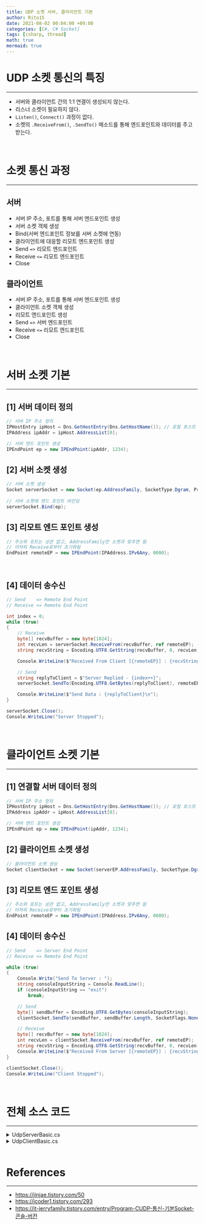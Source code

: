 ```yaml
---
title: UDP 소켓 서버, 클라이언트 기본
author: Rito15
date: 2021-08-02 00:04:00 +09:00
categories: [C#, C# Socket]
tags: [csharp, thread]
math: true
mermaid: true
---
```


# UDP 소켓 통신의 특징
---

- 서버와 클라이언트 간의 1:1 연결이 생성되지 않는다.
- 리스너 소켓이 필요하지 않다.
- `Listen()`, `Connect()` 과정이 없다.
- 소켓의 `.ReceiveFrom()`, `.SendTo()` 메소드를 통해 엔드포인트와 데이터를 주고 받는다.

<br>

# 소켓 통신 과정
---

## **서버**
 - 서버 IP 주소, 포트를 통해 서버 엔드포인트 생성
 - 서버 소켓 객체 생성
 - Bind(서버 엔드포인트 정보를 서버 소켓에 연동)
 - 클라이언트에 대응할 리모트 엔드포인트 생성
 - Send `=>` 리모트 엔드포인트
 - Receive `<=` 리모트 엔드포인트
 - Close

## **클라이언트**
 - 서버 IP 주소, 포트를 통해 서버 엔드포인트 생성
 - 클라이언트 소켓 객체 생성
 - 리모트 엔드포인트 생성
 - Send `=>` 서버 엔드포인트
 - Receive `<=` 리모트 엔드포인트
 - Close

<br>

# 서버 소켓 기본
---

## **[1] 서버 데이터 정의**

```cs
// 서버 IP 주소 정의
IPHostEntry ipHost = Dns.GetHostEntry(Dns.GetHostName()); // 로컬 호스트
IPAddress ipAddr = ipHost.AddressList[0];

// 서버 엔드 포인트 생성
IPEndPoint ep = new IPEndPoint(ipAddr, 1234);
```

## **[2] 서버 소켓 생성**

```cs
// 서버 소켓 생성
Socket serverSocket = new Socket(ep.AddressFamily, SocketType.Dgram, ProtocolType.Udp);
            
// 서버 소켓에 엔드 포인트 바인딩
serverSocket.Bind(ep);
```

## **[3] 리모트 엔드 포인트 생성**

```cs
// 주소와 포트는 상관 없고, AddressFamily만 소켓과 맞추면 됨
// 어차피 Receive로부터 초기화됨
EndPoint remoteEP = new IPEndPoint(IPAddress.IPv6Any, 0000);
```

<br>

## **[4] 데이터 송수신**

```cs
// Send    => Remote End Point
// Receive <= Remote End Point

int index = 0;
while (true)
{
    // Receive
    byte[] recvBuffer = new byte[1024];
    int recvLen = serverSocket.ReceiveFrom(recvBuffer, ref remoteEP);
    string recvString = Encoding.UTF8.GetString(recvBuffer, 0, recvLen);

    Console.WriteLine($"Received From Client [{remoteEP}] : {recvString}");

    // Send
    string replyToClient = $"Server Replied - {index++}";
    serverSocket.SendTo(Encoding.UTF8.GetBytes(replyToClient), remoteEP);

    Console.WriteLine($"Send Data : {replyToClient}\n");
}

serverSocket.Close();
Console.WriteLine("Server Stopped");
```


<br>

# 클라이언트 소켓 기본
---

## **[1] 연결할 서버 데이터 정의**

```cs
// 서버 IP 주소 정의
IPHostEntry ipHost = Dns.GetHostEntry(Dns.GetHostName()); // 로컬 호스트
IPAddress ipAddr = ipHost.AddressList[0];

// 서버 엔드 포인트 생성
IPEndPoint ep = new IPEndPoint(ipAddr, 1234);
```

## **[2] 클라이언트 소켓 생성**

```cs
// 클라이언트 소켓 생성
Socket clientSocket = new Socket(serverEP.AddressFamily, SocketType.Dgram, ProtocolType.Udp);
```

## **[3] 리모트 엔드 포인트 생성**

```cs
// 주소와 포트는 상관 없고, AddressFamily만 소켓과 맞추면 됨
// 어차피 Receive로부터 초기화됨
EndPoint remoteEP = new IPEndPoint(IPAddress.IPv6Any, 0000);
```

## **[4] 데이터 송수신**

```cs
// Send    => Server End Point
// Receive <= Remote End Point

while (true)
{
    Console.Write("Send To Server : ");
    string consoleInputString = Console.ReadLine();
    if (consoleInputString == "exit")
        break;

    // Send
    byte[] sendBuffer = Encoding.UTF8.GetBytes(consoleInputString);
    clientSocket.SendTo(sendBuffer, sendBuffer.Length, SocketFlags.None, serverEP);

    // Receive
    byte[] recvBuffer = new byte[1024];
    int recvLen = clientSocket.ReceiveFrom(recvBuffer, ref remoteEP);
    string recvString = Encoding.UTF8.GetString(recvBuffer, 0, recvLen);
    Console.WriteLine($"Received From Server [{remoteEP}] : {recvString}\n");
}

clientSocket.Close();
Console.WriteLine("Client Stopped");
```

<br>

# 전체 소스 코드
---

<details>
<summary markdown="span"> 
UdpServerBasic.cs
</summary>

```cs
using System;
using System.Collections.Generic;
using System.Linq;
using System.Text;
using System.Threading;
using System.Threading.Tasks;

using System.Net;
using System.Net.Sockets;

class UdpServerBasic
{
    public static void Run()
    {
        Console.WriteLine("UDP SERVER RUNNING..");

        // ============== [1] 내(서버) 데이터 정의 ========================

        // 서버 IP 주소 정의
        IPHostEntry ipHost = Dns.GetHostEntry(Dns.GetHostName()); // 로컬 호스트
        IPAddress ipAddr = ipHost.AddressList[0];

        // 서버 엔드 포인트 생성
        IPEndPoint ep = new IPEndPoint(ipAddr, 1234);

        // 서버 소켓 생성
        Socket serverSocket = new Socket(ep.AddressFamily, SocketType.Dgram, ProtocolType.Udp);
            
        // 서버 소켓에 엔드 포인트 바인딩
        serverSocket.Bind(ep);

        // ============== [2] 리모트 엔드 포인트 정의 =====================

        // 주소와 포트는 상관 없고, AddressFamily만 소켓과 맞추면 됨
        // 어차피 Receive로부터 초기화됨
        EndPoint remoteEP = new IPEndPoint(IPAddress.IPv6Any, 0000);

        // ============== [3] 통 신 =======================================

        // Send    => Remote End Point
        // Receive <= Remote End Point

        int index = 0;
        while (true)
        {
            // Receive
            byte[] recvBuffer = new byte[1024];
            int recvLen = serverSocket.ReceiveFrom(recvBuffer, ref remoteEP);
            string recvString = Encoding.UTF8.GetString(recvBuffer, 0, recvLen);

            Console.WriteLine($"Received From Client [{remoteEP}] : {recvString}");

            // Send
            string replyToClient = $"Server Replied - {index++}";
            serverSocket.SendTo(Encoding.UTF8.GetBytes(replyToClient), remoteEP);

            Console.WriteLine($"Send Data : {replyToClient}\n");
        }

        serverSocket.Close();
        Console.WriteLine("Server Stopped");
    }
}
```

</details>

<details>
<summary markdown="span"> 
UdpClientBasic.cs
</summary>

```cs
using System;
using System.Collections.Generic;
using System.Linq;
using System.Text;
using System.Threading.Tasks;

using System.Net;
using System.Net.Sockets;

class UdpClientBasic
{
    public static void Run()
    {
        Console.WriteLine("UDP Client Running....\n");

        // ============== [1] 연결할 서버 데이터 정의 =================

        // 서버 IP 주소 정의
        IPHostEntry ipHost = Dns.GetHostEntry(Dns.GetHostName()); // 로컬 호스트
        IPAddress ipAddr = ipHost.AddressList[0];

        // 서버 엔드 포인트 생성
        IPEndPoint serverEP = new IPEndPoint(ipAddr, 1234);

        // ============== [2] 클라이언트 데이터 정의 =================

        // 클라이언트 소켓 생성
        Socket clientSocket = new Socket(serverEP.AddressFamily, SocketType.Dgram, ProtocolType.Udp);

        // 주소와 포트는 상관 없고, AddressFamily만 소켓과 맞추면 됨
        // 어차피 Receive로부터 초기화됨
        EndPoint remoteEP = new IPEndPoint(IPAddress.IPv6Any, 0000);

        // ============== [3] 통 신 =======================================

        // Send    => Server End Point
        // Receive <= Remote End Point

        while (true)
        {
            Console.Write("Send To Server : ");
            string consoleInputString = Console.ReadLine();
            if (consoleInputString == "exit")
                break;

            // Send
            byte[] sendBuffer = Encoding.UTF8.GetBytes(consoleInputString);
            clientSocket.SendTo(sendBuffer, sendBuffer.Length, SocketFlags.None, serverEP);

            // Receive
            byte[] recvBuffer = new byte[1024];
            int recvLen = clientSocket.ReceiveFrom(recvBuffer, ref remoteEP);
            string recvString = Encoding.UTF8.GetString(recvBuffer, 0, recvLen);
            Console.WriteLine($"Received From Server [{remoteEP}] : {recvString}\n");
        }

        clientSocket.Close();
        Console.WriteLine("Client Stopped");
    }
}
```

</details>


<br>

# References
---
- <https://jinjae.tistory.com/50>
- <https://jcoder1.tistory.com/293>
- <https://it-jerryfamily.tistory.com/entry/Program-CUDP-통신-기본Socket-콘솔-버전>







